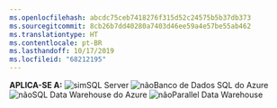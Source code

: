 ```yaml
---
ms.openlocfilehash: abcdc75ceb7418276f315d52c24575b5b37db373
ms.sourcegitcommit: 8cb26b7dd40280a7403d46ee59a4e57be55ab462
ms.translationtype: HT
ms.contentlocale: pt-BR
ms.lasthandoff: 10/17/2019
ms.locfileid: "68212195"
---
```

<Token>**APLICA-SE A:** ![sim](media/yes.png)SQL Server ![não](media/no.png)Banco de Dados SQL do Azure ![não](media/no.png)SQL Data Warehouse do Azure ![não](media/no.png)Parallel Data Warehouse </Token>

